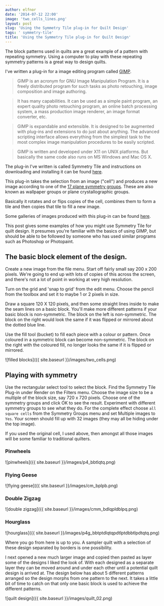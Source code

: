 ```yaml
---
author: elfnor
date: '2014-07-12 22:00'
image: 'two_cells_lines.png'
layout: post
slug: 'Using the Symmetry Tile plug-in for Quilt Design'
tags: ' symmetry-tile'
title: 'Using the Symmetry Tile plug-in for Quilt Design'
---
```


The block patterns used in quilts are a great example of a pattern with repeating symmetry. Using a computer to play with these repeating symmetry patterns is a great way to design quilts.

I\'ve written a plug-in for a image editing program called [GIMP](http://www.gimp.org/).

> GIMP is an acronym for GNU Image Manipulation Program. It is a freely distributed program for such tasks as photo retouching, image composition and image authoring.

> It has many capabilities. It can be used as a simple paint program, an expert quality photo retouching program, an online batch processing system, a mass production image renderer, an image format converter, etc.

> GIMP is expandable and extensible. It is designed to be augmented with plug-ins and extensions to do just about anything. The advanced scripting interface allows everything from the simplest task to the most complex image manipulation procedures to be easily scripted.

> GIMP is written and developed under X11 on UNIX platforms. But basically the same code also runs on MS Windows and Mac OS X.

The plug-in I\'ve written is called Symmetry Tile and instructions on downloading and installing it can be found [here](http://elfnor.github.io/lookthinkmake/Symmetry%20Tile%20plug-in%20for%20GIMP.html).

This plug-in takes the selection from an image (\"cell\") and produces a new image according to
one of the [17 plane symmetry groups](http://en.wikipedia.org/wiki/Wallpaper_groups). These are also known as wallpaper groups or plane crystallographic groups.

Basically it rotates and or flips copies of the cell, combines them to form a tile and then copies that tile to fill a new image.

Some galleries of images produced with this plug-in can be found [here](http://elfnor.github.io/symmetrytilegallery).

This post gives some examples of how you might use Symmetry Tile for quilt design. It presumes you\'re familiar with the basics of using GIMP, but should be able to be followed by someone who has used similar programs such as Photoshop or Photopaint.

## The basic block element of the design.

Create a new image from the file menu. Start off fairly small say 200 x 200 pixels. We\'re going to end up with lots of copies of this across the screen, and there\'s not a lot of point in working at very high resolution.

Turn on the grid and \'snap to grid\' from the edit menu. Choose the pencil from the toolbox and set it to maybe 1 or 2 pixels in size.

Draw a square 120 X 120 pixels, and then some straight lines inside to make the seam lines on a basic block. You\'ll make more different patterns if your basic block is non-symmetric. The block on the left is non-symmetric. The block on the right would look the same if it was flipped or mirrored about the dotted blue line.

Use the fill tool (bucket) to fill each piece with a colour or pattern. Once coloured in a symmetric block can become non-symmetric. The block on the right with the coloured fill, no longer looks the same if it is flipped or mirrored.

![filled blocks]({{ site.baseurl }}/images/two_cells.png)

## Playing with symmetry

Use the rectangular select tool to select the block. Find the Symmetry Tile Plug-in under Render on the Filters menu.
Choose the image size to be a multiple of the block size, say 720 x 720 pixels. Choose one of the symmetry groups and click OK to see the result. Experiment with different symmetry groups to see what they do. For the complete effect choose `all square cells` from the Symmetry Groups menu and set Multiple images to `Yes`. Your screen should fill up with 32 images (they may all be hiding under the top image).

If you used the original cell, I used above, then amongst all those images will be some familiar to traditional quilters.

### Pinwheels

![pinwheels]({{ site.baseurl }}/images/p4_bbtlqtq.png)

### Flying Geese

![flying geese]({{ site.baseurl }}/images/cm_bplpb.png)

### Double Zigzag

![double zigzag]({{ site.baseurl }}/images/cmm_bdlqpldblpq.png)

### Hourglass

![hourglass]({{ site.baseurl }}/images/p4g_bbtptdlqtqpdtlptdbbtlpdtqtq.png)

Where you go from here is up to you. A sampler quilt with a selection of these design separated by borders is one possibility.

I next opened a new much larger image and copied then pasted as layer some of the designs I liked the look of. With each designed as a separate layer they can be moved around and under each other until a potential quilt design is arrived at. The design below has about 5 different patterns arranged so the design morphs from one pattern to the next. It takes a little bit of time to catch on that only one basic block is used to achieve the different patterns.

![quilt design]({{ site.baseurl }}/images/quilt_02.png)
